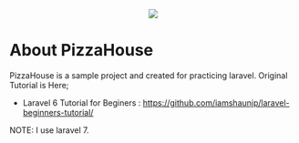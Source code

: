 <p align="center"><img src="https://raw.githubusercontent.com/SayakaNogawa/pizzahouse/master/public/img/pizza-house.png"></p>

# About PizzaHouse

PizzaHouse is a sample project and created for practicing laravel. Original Tutorial is Here; 
- Laravel 6 Tutorial for Beginers : https://github.com/iamshaunjp/laravel-beginners-tutorial/

NOTE: I use laravel 7.